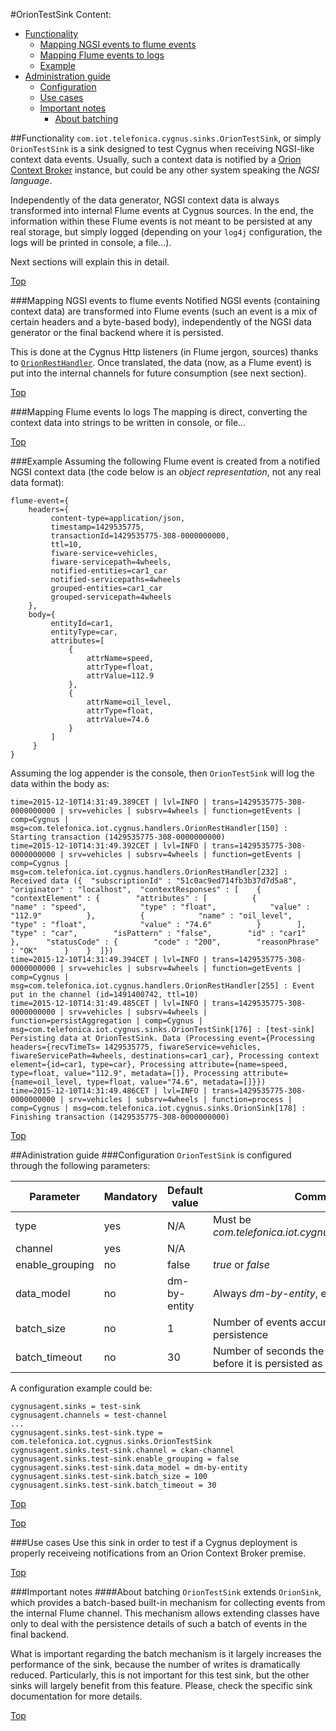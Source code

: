 #<a name="top"></a>OrionTestSink
Content:

* [Functionality](#section1)
    * [Mapping NGSI events to flume events](#section1.1)
    * [Mapping Flume events to logs](#section1.2)
    * [Example](#section1.3)
* [Administration guide](#section2)
    * [Configuration](#section2.1)
    * [Use cases](#section2.2)
    * [Important notes](#section2.3)
        * [About batching](#section2.3.1)

##<a name="section1"></a>Functionality
`com.iot.telefonica.cygnus.sinks.OrionTestSink`, or simply `OrionTestSink` is a sink designed to test Cygnus when receiving NGSI-like context data events. Usually, such a context data is notified by a [Orion Context Broker](https://github.com/telefonicaid/fiware-orion) instance, but could be any other system speaking the <i>NGSI language</i>.

Independently of the data generator, NGSI context data is always transformed into internal Flume events at Cygnus sources. In the end, the information within these Flume events is not meant to be persisted at any real storage, but simply logged (depending on your `log4j` configuration, the logs will be printed in console, a file...).

Next sections will explain this in detail.

[Top](#top)

###<a name="section1.1"></a>Mapping NGSI events to flume events
Notified NGSI events (containing context data) are transformed into Flume events (such an event is a mix of certain headers and a byte-based body), independently of the NGSI data generator or the final backend where it is persisted.

This is done at the Cygnus Http listeners (in Flume jergon, sources) thanks to [`OrionRestHandler`](./orion_rest_handler.md). Once translated, the data (now, as a Flume event) is put into the internal channels for future consumption (see next section).

[Top](#top)

###<a name="section1.2"></a>Mapping Flume events lo logs
The mapping is direct, converting the context data into strings to be written in console, or file...

[Top](#top)

###<a name="section1.3"></a>Example
Assuming the following Flume event is created from a notified NGSI context data (the code below is an <i>object representation</i>, not any real data format):

    flume-event={
        headers={
	         content-type=application/json,
	         timestamp=1429535775,
	         transactionId=1429535775-308-0000000000,
	         ttl=10,
	         fiware-service=vehicles,
	         fiware-servicepath=4wheels,
	         notified-entities=car1_car
	         notified-servicepaths=4wheels
	         grouped-entities=car1_car
	         grouped-servicepath=4wheels
        },
        body={
	         entityId=car1,
	         entityType=car,
	         attributes=[
	             {
	                 attrName=speed,
	                 attrType=float,
	                 attrValue=112.9
	             },
	             {
	                 attrName=oil_level,
	                 attrType=float,
	                 attrValue=74.6
	             }
	         ]
	     }
    }

Assuming the log appender is the console, then `OrionTestSink` will log the data within the body as:

```
time=2015-12-10T14:31:49.389CET | lvl=INFO | trans=1429535775-308-0000000000 | srv=vehicles | subsrv=4wheels | function=getEvents | comp=Cygnus | msg=com.telefonica.iot.cygnus.handlers.OrionRestHandler[150] : Starting transaction (1429535775-308-0000000000)
time=2015-12-10T14:31:49.392CET | lvl=INFO | trans=1429535775-308-0000000000 | srv=vehicles | subsrv=4wheels | function=getEvents | comp=Cygnus | msg=com.telefonica.iot.cygnus.handlers.OrionRestHandler[232] : Received data ({  "subscriptionId" : "51c0ac9ed714fb3b37d7d5a8",  "originator" : "localhost",  "contextResponses" : [    {      "contextElement" : {        "attributes" : [          {            "name" : "speed",            "type" : "float",            "value" : "112.9"          },          {            "name" : "oil_level",            "type" : "float",            "value" : "74.6"          }        ],        "type" : "car",        "isPattern" : "false",        "id" : "car1"      },      "statusCode" : {        "code" : "200",        "reasonPhrase" : "OK"      }    }  ]})
time=2015-12-10T14:31:49.394CET | lvl=INFO | trans=1429535775-308-0000000000 | srv=vehicles | subsrv=4wheels | function=getEvents | comp=Cygnus | msg=com.telefonica.iot.cygnus.handlers.OrionRestHandler[255] : Event put in the channel (id=1491400742, ttl=10)
time=2015-12-10T14:31:49.485CET | lvl=INFO | trans=1429535775-308-0000000000 | srv=vehicles | subsrv=4wheels | function=persistAggregation | comp=Cygnus | msg=com.telefonica.iot.cygnus.sinks.OrionTestSink[176] : [test-sink] Persisting data at OrionTestSink. Data (Processing event={Processing headers={recvTimeTs= 1429535775, fiwareService=vehicles, fiwareServicePath=4wheels, destinations=car1_car}, Processing context element={id=car1, type=car}, Processing attribute={name=speed, type=float, value="112.9", metadata=[]}, Processing attribute={name=oil_level, type=float, value="74.6", metadata=[]}})
time=2015-12-10T14:31:49.486CET | lvl=INFO | trans=1429535775-308-0000000000 | srv=vehicles | subsrv=4wheels | function=process | comp=Cygnus | msg=com.telefonica.iot.cygnus.sinks.OrionSink[178] : Finishing transaction (1429535775-308-0000000000)
```

[Top](#top)

##<a name="section2"></a>Adinistration guide
###<a name="section2.1"></a>Configuration
`OrionTestSink` is configured through the following parameters:

| Parameter | Mandatory | Default value | Comments |
|---|---|---|---|
| type | yes | N/A | Must be <i>com.telefonica.iot.cygnus.sinks.OrionTestSink</i> |
| channel | yes | N/A |
| enable_grouping | no | false | <i>true</i> or <i>false</i> |
| data_model | no | dm-by-entity |  Always <i>dm-by-entity</i>, even if not configured |
| batch_size | no | 1 | Number of events accumulated before persistence |
| batch_timeout | no | 30 | Number of seconds the batch will be building before it is persisted as it is |

A configuration example could be:

    cygnusagent.sinks = test-sink
    cygnusagent.channels = test-channel
    ...
    cygnusagent.sinks.test-sink.type = com.telefonica.iot.cygnus.sinks.OrionTestSink
    cygnusagent.sinks.test-sink.channel = ckan-channel
    cygnusagent.sinks.test-sink.enable_grouping = false
    cygnusagent.sinks.test-sink.data_model = dm-by-entity
    cygnusagent.sinks.test-sink.batch_size = 100
    cygnusagent.sinks.test-sink.batch_timeout = 30

[Top](#top)

[Top](#top)

###<a name="section2.2"></a>Use cases
Use this sink in order to test if a Cygnus deployment is properly receiveing notifications from an Orion Context Broker premise.

[Top](#top)

###<a name="section2.3"></a>Important notes
####<a name="section2.3.1"></a>About batching
`OrionTestSink` extends `OrionSink`, which provides a batch-based built-in mechanism for collecting events from the internal Flume channel. This mechanism allows extending classes have only to deal with the persistence details of such a batch of events in the final backend.

What is important regarding the batch mechanism is it largely increases the performance of the sink, because the number of writes is dramatically reduced. Particularly, this is not important for this test sink, but the other sinks will largely benefit from this feature. Please, check the specific sink documentation for more details.

[Top](#top)
